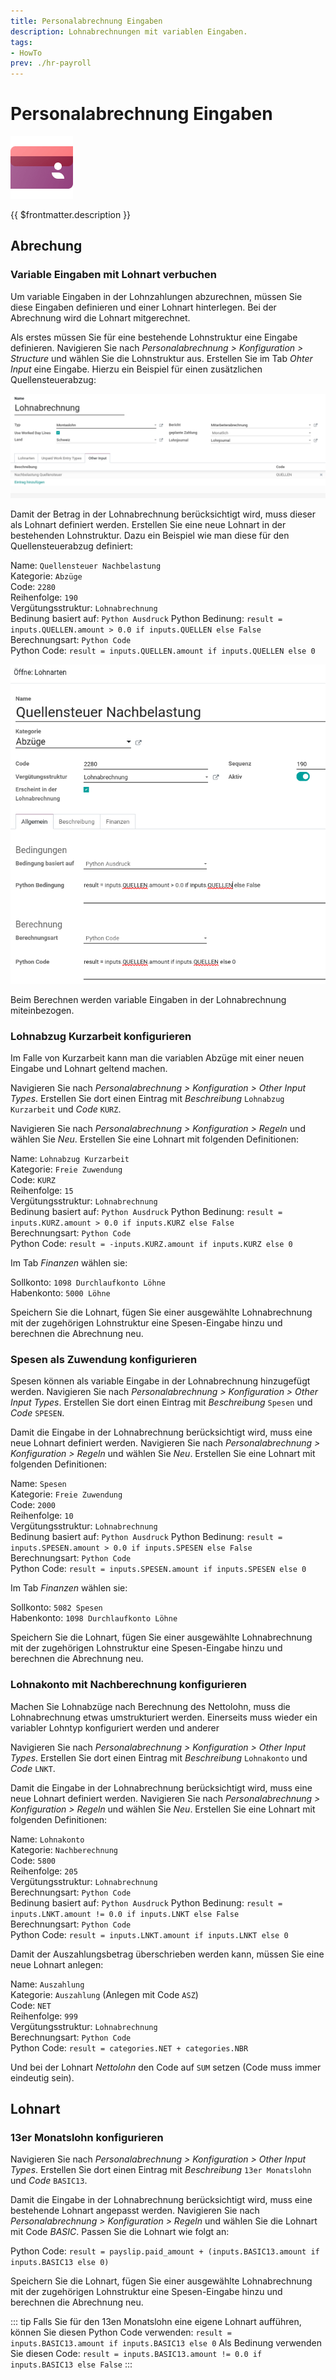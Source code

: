 ```yaml
---
title: Personalabrechnung Eingaben
description: Lohnabrechnungen mit variablen Eingaben.
tags:
- HowTo
prev: ./hr-payroll
---
```

# Personalabrechnung Eingaben
![icons_odoo_hr_payroll](attachments/icons_odoo_hr_payroll.png)

{{ $frontmatter.description }}

## Abrechung

### Variable Eingaben mit Lohnart verbuchen

Um variable Eingaben in der Lohnzahlungen abzurechnen, müssen Sie diese Eingaben definieren und einer Lohnart hinterlegen. Bei der Abrechnung wird die Lohnart mitgerechnet.

Als erstes müssen Sie für eine bestehende Lohnstruktur eine Eingabe definieren. Navigieren Sie nach *Personalabrechnung > Konfiguration > Structure* und wählen Sie die Lohnstruktur aus. Erstellen Sie im Tab *Ohter Input* eine Eingabe. Hierzu ein Beispiel für einen zusätzlichen Quellensteuerabzug:

![](attachments/Personalabrechnung%20Eingabe%20Quellensteuer.png)

Damit der Betrag in der Lohnabrechnung berücksichtigt wird, muss dieser als Lohnart definiert werden. Erstellen Sie eine neue Lohnart in der bestehenden Lohnstruktur. Dazu ein Beispiel wie man diese für den Quellensteuerabzug definiert:

Name: `Quellensteuer Nachbelastung`\
Kategorie: `Abzüge`\
Code: `2280`\
Reihenfolge: `190`\
Vergütungsstruktur: `Lohnabrechnung`\
Bedinung basiert auf: `Python Ausdruck`
Python Bedinung: `result = inputs.QUELLEN.amount > 0.0 if inputs.QUELLEN else False`\
Berechnungsart: `Python Code`\
Python Code: `result = inputs.QUELLEN.amount if inputs.QUELLEN else 0`

![](attachments/Personalabrechnung%20Lohnart%20von%20Inputs.png)

Beim Berechnen werden variable Eingaben in der Lohnabrechnung miteinbezogen.

### Lohnabzug Kurzarbeit konfigurieren

Im Falle von Kurzarbeit kann man die variablen Abzüge mit einer neuen Eingabe und Lohnart geltend machen.

Navigieren Sie nach *Personalabrechnung > Konfiguration > Other Input Types*. Erstellen Sie dort einen Eintrag mit *Beschreibung* `Lohnabzug Kurzarbeit` und *Code* `KURZ`.

Navigieren Sie nach *Personalabrechnung > Konfiguration > Regeln* und wählen Sie *Neu*. Erstellen Sie eine Lohnart mit folgenden Definitionen:

Name: `Lohnabzug Kurzarbeit`\
Kategorie: `Freie Zuwendung`\
Code: `KURZ`\
Reihenfolge: `15`\
Vergütungsstruktur: `Lohnabrechnung`\
Bedinung basiert auf: `Python Ausdruck`
Python Bedinung: `result = inputs.KURZ.amount > 0.0 if inputs.KURZ else False`\
Berechnungsart: `Python Code`\
Python Code: `result = -inputs.KURZ.amount if inputs.KURZ else 0`

Im Tab *Finanzen* wählen sie:

Sollkonto: `1098 Durchlaufkonto Löhne`\
Habenkonto: `5000 Löhne`

Speichern Sie die Lohnart,  fügen Sie einer ausgewählte Lohnabrechnung mit der zugehörigen Lohnstruktur eine Spesen-Eingabe hinzu und berechnen die Abrechnung neu.

### Spesen als Zuwendung konfigurieren

Spesen können als variable Eingabe in der Lohnabrechnung hinzugefügt werden. Navigieren Sie nach *Personalabrechnung > Konfiguration > Other Input Types*. Erstellen Sie dort einen Eintrag mit *Beschreibung* `Spesen` und *Code* `SPESEN`.

Damit die Eingabe in der Lohnabrechnung berücksichtigt wird, muss eine neue Lohnart definiert werden. Navigieren Sie nach *Personalabrechnung > Konfiguration > Regeln* und wählen Sie *Neu*. Erstellen Sie eine Lohnart mit folgenden Definitionen:

Name: `Spesen`\
Kategorie: `Freie Zuwendung`\
Code: `2000`\
Reihenfolge: `10`\
Vergütungsstruktur: `Lohnabrechnung`\
Bedinung basiert auf: `Python Ausdruck`
Python Bedinung: `result = inputs.SPESEN.amount > 0.0 if inputs.SPESEN else False`\
Berechnungsart: `Python Code`\
Python Code: `result = inputs.SPESEN.amount if inputs.SPESEN else 0`

Im Tab *Finanzen* wählen sie:

Sollkonto: `5082 Spesen`\
Habenkonto: `1098 Durchlaufkonto Löhne`

Speichern Sie die Lohnart,  fügen Sie einer ausgewählte Lohnabrechnung mit der zugehörigen Lohnstruktur eine Spesen-Eingabe hinzu und berechnen die Abrechnung neu.

### Lohnakonto mit Nachberechnung konfigurieren

Machen Sie Lohnabzüge nach Berechnung des Nettolohn, muss die Lohnabrechnung etwas umstrukturiert werden. Einerseits muss wieder ein variabler Lohntyp konfiguriert werden und anderer

Navigieren Sie nach *Personalabrechnung > Konfiguration > Other Input Types*. Erstellen Sie dort einen Eintrag mit *Beschreibung* `Lohnakonto` und *Code* `LNKT`.

Damit die Eingabe in der Lohnabrechnung berücksichtigt wird, muss eine neue Lohnart definiert werden. Navigieren Sie nach *Personalabrechnung > Konfiguration > Regeln* und wählen Sie *Neu*. Erstellen Sie eine Lohnart mit folgenden Definitionen:

Name: `Lohnakonto`\
Kategorie: `Nachberechnung`\
Code: `5800`\
Reihenfolge: `205`\
Vergütungsstruktur: `Lohnabrechnung`\
Berechnungsart: `Python Code`\
Bedinung basiert auf: `Python Ausdruck`
Python Bedinung: `result = inputs.LNKT.amount != 0.0 if inputs.LNKT else False`\
Berechnungsart: `Python Code`\
Python Code: `result = inputs.LNKT.amount if inputs.LNKT else 0`

Damit der Auszahlungsbetrag überschrieben werden kann, müssen Sie eine neue Lohnart anlegen:

Name: `Auszahlung`\
Kategorie: `Auszahlung` (Anlegen mit Code `ASZ`)\
Code: `NET`\
Reihenfolge: `999`\
Vergütungsstruktur: `Lohnabrechnung`\
Berechnungsart: `Python Code`\
Python Code: `result = categories.NET + categories.NBR`

Und bei der Lohnart *Nettolohn* den Code auf `SUM` setzen (Code muss immer eindeutig sein).

## Lohnart

### 13er Monatslohn konfigurieren

Navigieren Sie nach *Personalabrechnung > Konfiguration > Other Input Types*. Erstellen Sie dort einen Eintrag mit *Beschreibung* `13er Monatslohn` und *Code* `BASIC13`.

Damit die Eingabe in der Lohnabrechnung berücksichtigt wird, muss eine bestehende Lohnart angepasst werden. Navigieren Sie nach *Personalabrechnung > Konfiguration > Regeln* und wählen Sie die Lohnart mit Code *BASIC*. Passen Sie die Lohnart wie folgt an:

Python Code: `result = payslip.paid_amount + (inputs.BASIC13.amount if inputs.BASIC13 else 0)`

Speichern Sie die Lohnart,  fügen Sie einer ausgewählte Lohnabrechnung mit der zugehörigen Lohnstruktur eine Spesen-Eingabe hinzu und berechnen die Abrechnung neu.

::: tip
Falls Sie für den 13en Monatslohn eine eigene Lohnart aufführen, können Sie diesen Python Code verwenden: `result = inputs.BASIC13.amount if inputs.BASIC13 else 0`
Als Bedinung verwenden Sie diesen Code: `result = inputs.BASIC13.amount != 0.0 if inputs.BASIC13 else False`
:::